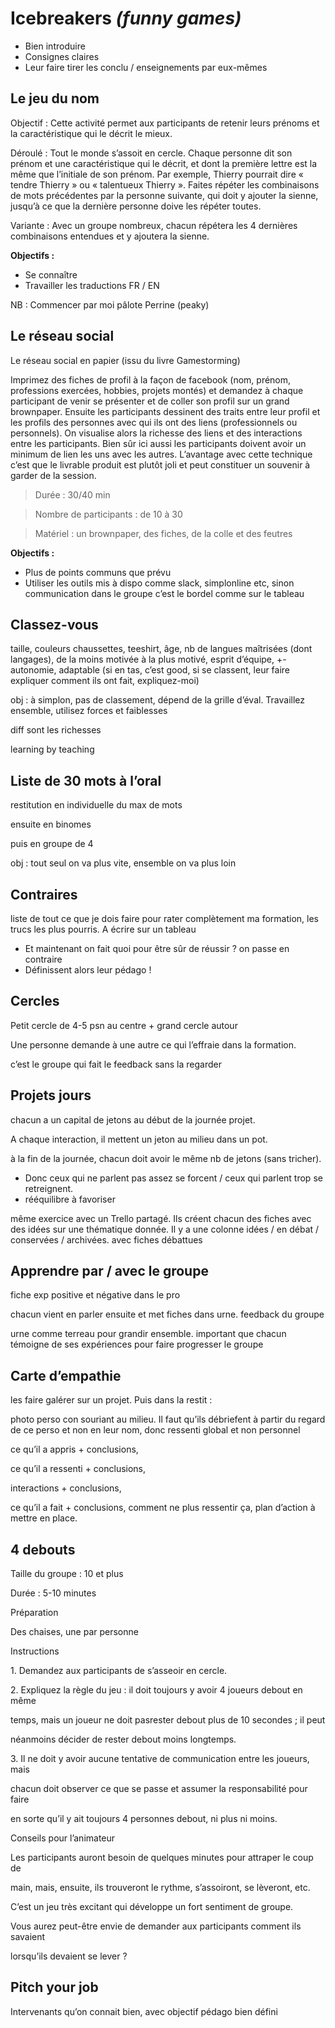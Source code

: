 # Icebreakers _(funny games)_

- Bien introduire
- Consignes claires
- Leur faire tirer les conclu / enseignements par eux-mêmes

## Le jeu du nom

Objectif : Cette activité permet aux participants de retenir leurs
prénoms et la caractéristique qui le décrit le mieux.

Déroulé : Tout le monde s’assoit en cercle. Chaque personne dit son
prénom et une caractéristique qui le décrit, et dont la première lettre
est la même que l’initiale de son prénom. Par exemple, Thierry pourrait
dire « tendre Thierry » ou « talentueux Thierry ». Faites répéter les
combinaisons de mots précédentes par la personne suivante, qui doit y
ajouter la sienne, jusqu’à ce que la dernière personne doive les répéter
toutes.

Variante : Avec un groupe nombreux, chacun répétera les 4 dernières
combinaisons entendues et y ajoutera la sienne.

**Objectifs :**

- Se connaître
- Travailler les traductions FR / EN

NB : Commencer par moi pâlote Perrine (peaky)

## Le réseau social

Le réseau social en papier (issu du livre Gamestorming)

Imprimez des fiches de profil à la façon de facebook (nom, prénom,
professions exercées, hobbies, projets montés) et demandez à chaque
participant de venir se présenter et de coller son profil sur un grand
brownpaper. Ensuite les participants dessinent des traits entre leur
profil et les profils des personnes avec qui ils ont des liens
(professionnels ou personnels). On visualise alors la richesse des liens
et des interactions entre les participants. Bien sûr ici aussi les
participants doivent avoir un minimum de lien les uns avec les autres.
L’avantage avec cette technique c’est que le livrable produit est plutôt
joli et peut constituer un souvenir à garder de la session.

> Durée : 30/40 min

> Nombre de participants : de 10 à 30

> Matériel : un brownpaper, des fiches, de la colle et des feutres

**Objectifs :**

- Plus de points communs que prévu
- Utiliser les outils mis à dispo comme slack, simplonline etc,
sinon communication dans le groupe c’est le bordel comme sur le tableau

## Classez-vous

taille, couleurs chaussettes, teeshirt, âge, nb de langues maîtrisées
(dont langages), de la moins motivée à la plus motivé, esprit d’équipe,
+- autonomie, adaptable (si en tas, c’est good, si se classent, leur
faire expliquer comment ils ont fait, expliquez-moi)

obj : à simplon, pas de classement, dépend de la grille d’éval.
Travaillez ensemble, utilisez forces et faiblesses

diff sont les richesses

learning by teaching

## Liste de 30 mots à l’oral

restitution en individuelle du max de mots

ensuite en binomes

puis en groupe de 4

obj : tout seul on va plus vite, ensemble on va plus loin

## Contraires

liste de tout ce que je dois faire pour rater complètement ma formation,
les trucs les plus pourris. A écrire sur un tableau

- Et maintenant on fait quoi pour être sûr de réussir ? on passe en contraire
- Définissent alors leur pédago !

## Cercles

Petit cercle de 4-5 psn au centre + grand cercle autour

Une personne demande à une autre ce qui l’effraie dans la formation.

c’est le groupe qui fait le feedback sans la regarder

## Projets jours

chacun a un capital de jetons au début de la journée projet.

A chaque interaction, il mettent un jeton au milieu dans un pot.

à la fin de la journée, chacun doit avoir le même nb de jetons (sans
tricher).

- Donc ceux qui ne parlent pas assez se forcent / ceux qui parlent trop se retreignent.
- rééquilibre à favoriser

même exercice avec un Trello partagé. Ils créent chacun des fiches avec
des idées sur une thématique donnée. Il y a une colonne idées / en débat
/ conservées / archivées. avec fiches débattues

## Apprendre par / avec le groupe

fiche exp positive et négative dans le pro

chacun vient en parler ensuite et met fiches dans urne. feedback du
groupe

urne comme terreau pour grandir ensemble. important que chacun témoigne
de ses expériences pour faire progresser le groupe

## Carte d’empathie

les faire galérer sur un projet. Puis dans la restit :

photo perso con souriant au milieu. Il faut qu’ils débriefent à partir
du regard de ce perso et non en leur nom, donc ressenti global et non
personnel

ce qu’il a appris + conclusions,

ce qu’il a ressenti + conclusions,

interactions + conclusions,

ce qu’il a fait + conclusions, comment ne plus ressentir ça, plan
d’action à mettre en place.

## 4 debouts

Taille du groupe : 10 et plus

Durée : 5-10 minutes

Préparation

Des chaises, une par personne

Instructions

1\. Demandez aux participants de s’asseoir en cercle.

2\. Expliquez la règle du jeu : il doit toujours y avoir 4 joueurs debout
en même

temps, mais un joueur ne doit pasrester debout plus de 10 secondes ; il
peut

néanmoins décider de rester debout moins longtemps.

3\. Il ne doit y avoir aucune tentative de communication entre les
joueurs, mais

chacun doit observer ce que se passe et assumer la responsabilité pour
faire

en sorte qu’il y ait toujours 4 personnes debout, ni plus ni moins.

Conseils pour l’animateur

Les participants auront besoin de quelques minutes pour attraper le coup
de

main, mais, ensuite, ils trouveront le rythme, s’assoiront, se lèveront,
etc.

C’est un jeu très excitant qui développe un fort sentiment de groupe.

Vous aurez peut-être envie de demander aux participants comment ils
savaient

lorsqu’ils devaient se lever ?

## Pitch your job

Intervenants qu’on connait bien, avec objectif pédago bien défini
